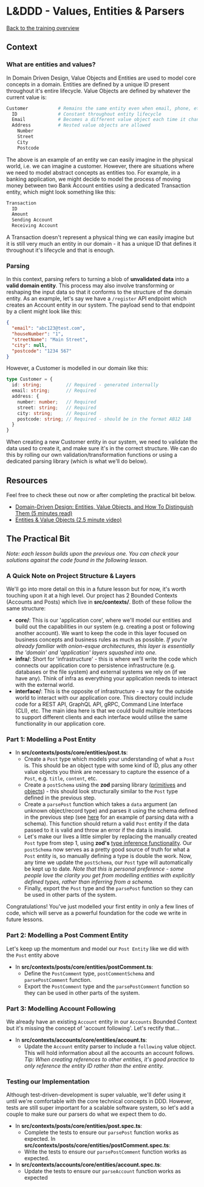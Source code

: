 # L&DDD - Values, Entities & Parsers

[Back to the training overview](https://github.com/PensionBee/l-and-ddd/tree/main#training-overview)

## Context

### What are entities and values?

In Domain Driven Design, Value Objects and Entities are used to model core concepts in a domain. Entities are defined by a unique ID present throughout it's entire lifecycle. Value Objects are defined by whatever the current value is:

```sh
Customer           # Remains the same entity even when email, phone, etc. change
  ID               # Constant throughout entity lifecycle
  Email            # Becomes a different value object each time it changes
  Address          # Nested value objects are allowed
    Number
    Street
    City
    Postcode
```

The above is an example of an entity we can easily imagine in the physical world, i.e. we can imagine a customer. However, there are situations where we need to model abstract concepts as entities too. For example, in a banking application, we might decide to model the process of moving money between two Bank Account entities using a dedicated Transaction entity, which might look something like this:

```sh
Transaction
  ID
  Amount
  Sending Account
  Receiving Account
```

A Transaction doesn't represent a physical thing we can easily imagine but it is still very much an entity in our domain - it has a unique ID that defines it throughout it's lifecycle and that is enough.

### Parsing

In this context, parsing refers to turning a blob of **unvalidated data** into a **valid domain entity**. This process may also involve transforming or reshaping the input data so that it conforms to the structure of the domain entity. As an example, let's say we have a `/register` API endpoint which creates an Account entity in our system. The payload send to that endpoint by a client might look like this:

```json
{
  "email": "abc123@test.com",
  "houseNumber": "1",
  "streetName": "Main Street",
  "city": null,
  "postcode": "1234 567"
}
```

However, a Customer is modelled in our domain like this:

```ts
type Customer = {
  id: string;         // Required - generated internally
  email: string;      // Required
  address: {
    number: number;   // Required
    street: string;   // Required
    city: string;     // Required
    postcode: string; // Required - should be in the format AB12 1AB
  }
}
```

When creating a new Customer entity in our system, we need to validate the data used to create it, and make sure it's in the correct structure. We can do this by rolling our own validation/transformation functions or using a dedicated parsing library (which is what we'll do below).

## Resources

Feel free to check these out now or after completing the practical bit below.

- [Domain-Driven Design: Entities, Value Objects, and How To Distinguish Them (5 minutes read)]([https://...](https://blog.jannikwempe.com/domain-driven-design-entities-value-objects))
- [Entities & Value Objects (2.5 minute video)](https://www.youtube.com/watch?v=r8q5DD9rd3M)

## The Practical Bit

*Note: each lesson builds upon the previous one. You can check your solutions against the code found in the following lesson.*

### A Quick Note on Project Structure & Layers

We'll go into more detail on this in a future lesson but for now, it's worth touching upon it at a high level. Our project has 2 Bounded Contexts (Accounts and Posts) which live in **src/contexts/**. Both of these follow the same structure:

- **core/**: This is our 'application core', where we'll model our entities and build out the capabilities in our system (e.g. creating a post or following another account). We want to keep the code in this layer focused on business concepts and business rules as much as possible. *If you're already familiar with onion-esque architectures, this layer is essentially the 'domain' and 'application' layers squashed into one.*
- **infra/**: Short for 'infrastructure' - this is where we'll write the code which connects our application core to persistence infrastructure (e.g. databases or the file system) and external systems we rely on (if we have any). Think of infra as everything your application needs to interact with the external world.
- **interface/**: This is the opposite of infrastructure - a way for the outside world to interact with our application core. This directory could include code for a REST API, GraphQL API, gRPC, Command Line Interface (CLI), etc. The main idea here is that we could build multiple interfaces to support different clients and each interface would utilise the same functionality in our application core.

### Part 1: Modelling a Post Entity

- In **src/contexts/posts/core/entities/post.ts**:
  - Create a `Post` type which models your understanding of what a `Post` is. This should be an object type with some kind of ID, plus any other value objects you think are necessary to capture the essence of a `Post`, e.g. `title`, `content`, etc.
  - Create a `postSchema` using the **zod** parsing library ([primitives](https://github.com/colinhacks/zod#primitives) and [objects](https://github.com/colinhacks/zod#objects)) - this should look structurally similar to the `Post` type defined in the previous step.
  - Create a `parsePost` function which takes a `data` argument (an unknown object/record type) and parses it using the schema defined in the previous step (see [here](https://github.com/colinhacks/zod#basic-usage) for an example of parsing data with a schema). This function should return a valid `Post` entity if the data passed to it is valid and throw an error if the data is invalid.
  - Let's make our lives a little simpler by replacing the manually created `Post` type from step 1, using **zod's** [type inference functionality](https://github.com/colinhacks/zod#type-inference). Our `postSchema` now serves as a pretty good source of truth for what a `Post` entity is, so manually defining a type is double the work. Now, any time we update the `postSchema`, our `Post` type will automatically be kept up to date. *Note that this is personal preference - some people love the clarity you get from modelling entities with explicitly defined types, rather than inferring from a schema.*
  - Finally, export the `Post` type and the `parsePost` function so they can be used in other parts of the system.

Congratulations! You've just modelled your first entity in only a few lines of code, which will serve as a powerful foundation for the code we write in future lessons.

### Part 2: Modelling a Post Comment Entity

Let's keep up the momentum and model our `Post Entity` like we did with the `Post` entity above

- In **src/contexts/posts/core/entities/postComment.ts**:
  - Define the `PostComment` type, `postCommentSchema` and `parsePostComment` function.
  - Export the `PostComment` type and the `parsePostComment` function so they can be used in other parts of the system.

### Part 3: Modelling Account Following

We already have an existing `Account` entity in our `Accounts` Bounded Context but it's missing the concept of 'account following'. Let's rectify that...

- In **src/contexts/accounts/core/entities/account.ts**:
  - Update the `Account` entity parser to include a `following` value object. This will hold information about all the accounts an account follows. *Tip: When creating references to other entities, it's good practice to only reference the entity ID rather than the entire entity.*

### Testing our Implementation

Although test-driven-development is super valuable, we'll defer using it until we're comfortable with the core technical concepts in DDD. However, tests are still super important for a scalable software system, so let's add a couple to make sure our parsers do what we expect them to do.

- In **src/contexts/posts/core/entities/post.spec.ts**:
  - Complete the tests to ensure our `parsePost` function works as expected.
In **src/contexts/posts/core/entities/postComment.spec.ts**:
  - Write the tests to ensure our `parsePostComment` function works as expected.
- In **src/contexts/accounts/core/entities/account.spec.ts**:
  - Update the tests to ensure our `parseAccount` function works as expected
